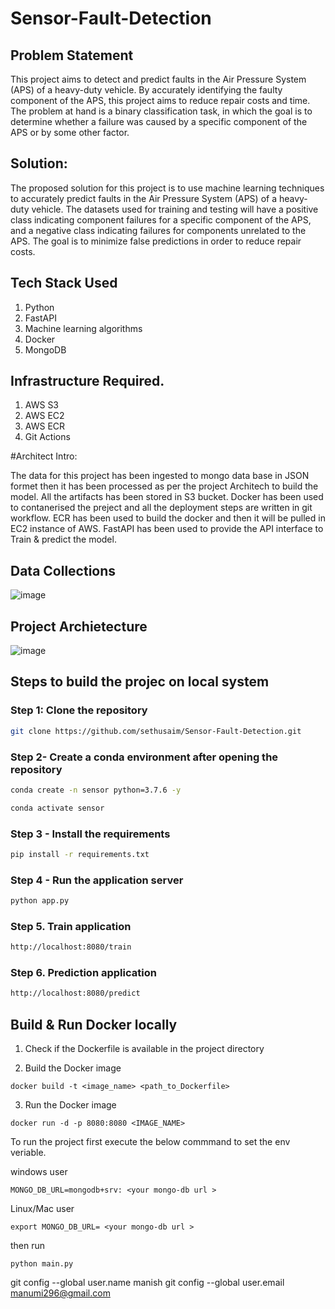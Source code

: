 # Sensor-Fault-Detection
## Problem Statement

This project aims to detect and predict faults in the Air Pressure System (APS) of a heavy-duty vehicle. By accurately identifying the faulty component of the APS, this project aims to reduce repair costs and time. The problem at hand is a binary classification task, in which the goal is to determine whether a failure was caused by a specific component of the APS or by some other factor.

## Solution:
The proposed solution for this project is to use machine learning techniques to accurately predict faults in the Air Pressure System (APS) of a heavy-duty vehicle. The datasets used for training and testing will have a positive class indicating component failures for a specific component of the APS, and a negative class indicating failures for components unrelated to the APS. The goal is to minimize false predictions in order to reduce repair costs.

## Tech Stack Used
1. Python 
2. FastAPI 
3. Machine learning algorithms
4. Docker
5. MongoDB

## Infrastructure Required.

1. AWS S3
2. AWS EC2
3. AWS ECR
4. Git Actions

#Architect Intro:

The data for this project has been ingested to mongo data base in JSON formet then it has been processed as per the project Architech to build the model. All the artifacts has been stored in S3 bucket.
Docker has been used to contanerised the preject and all the deployment steps are written in git workflow.
ECR has been used to build the docker and then it will be pulled in EC2 instance of AWS.
FastAPI has been used to provide the API interface to Train & predict the model.


## Data Collections
![image](https://user-images.githubusercontent.com/57321948/193536736-5ccff349-d1fb-486e-b920-02ad7974d089.png)


## Project Archietecture
![image](https://user-images.githubusercontent.com/57321948/193536768-ae704adc-32d9-4c6c-b234-79c152f756c5.png)



## Steps to build the projec on local system

### Step 1: Clone the repository
```bash
git clone https://github.com/sethusaim/Sensor-Fault-Detection.git
```

### Step 2- Create a conda environment after opening the repository

```bash
conda create -n sensor python=3.7.6 -y
```

```bash
conda activate sensor
```

### Step 3 - Install the requirements
```bash
pip install -r requirements.txt
```


### Step 4 - Run the application server
```bash
python app.py
```

### Step 5. Train application
```bash
http://localhost:8080/train

```

### Step 6. Prediction application
```bash
http://localhost:8080/predict

```

## Build & Run Docker locally

1. Check if the Dockerfile is available in the project directory

2. Build the Docker image
```
docker build -t <image_name> <path_to_Dockerfile>

```

3. Run the Docker image
```
docker run -d -p 8080:8080 <IMAGE_NAME>
```

To run the project  first execute the below commmand to set the env veriable.

windows user

```
MONGO_DB_URL=mongodb+srv: <your mongo-db url >
```

Linux/Mac user

```
export MONGO_DB_URL= <your mongo-db url >
```

then run 
```
python main.py
```

git config --global user.name manish
git config --global user.email manumi296@gmail.com